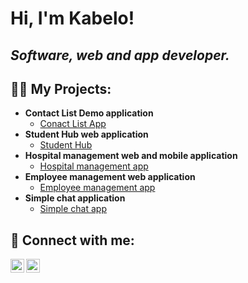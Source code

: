 <h1>Hi, I'm Kabelo!<br/></h1>

<h2>
<em>Software, web and app developer. </em>
</h2>

<h2>
  👨‍💻 My Projects:
</h2>

- <b>Contact List Demo application</b>
  - [Conact List App](https://github.com/KabeloDev/Conatct-List-Demo-App)
- <b>Student Hub web application</b>
  - [Student Hub](https://github.com/KabeloDev/StudentHub)
- <b>Hospital management web and mobile application</b>
  - [Hospital management app](https://github.com/KabeloDev/Hospital-management-app)
- <b>Employee management web application</b>
  - [Employee management app](https://github.com/KabeloDev/Employee-management-app)
- <b>Simple chat application</b>
  - [Simple chat app](https://github.com/KabeloDev/Chat-App)

<h2> 🤳 Connect with me:</h2>

[<img align="left" alt="JoshMadakor | YouTube" width="22px" src="https://cdn.jsdelivr.net/npm/simple-icons@v3/icons/youtube.svg" />][youtube]
[<img align="left" alt="JoshMadakor | LinkedIn" width="22px" src="https://cdn.jsdelivr.net/npm/simple-icons@v3/icons/linkedin.svg" />][linkedin]

[youtube]: https://www.youtube.com/channel/UC2vKVgxbw8lKSVZIlU9VeOA
[linkedin]: https://www.linkedin.com/in/kabelo-makhanya-224b82315/

<!--
**joshmadakor1/joshmadakor1** is a ✨ _special_ ✨ repository because its `README.md` (this file) appears on your GitHub profile.

Here are some ideas to get you started:

- 🔭 I’m currently working on ...
- 🌱 I’m currently learning ...
- 👯 I’m looking to collaborate on ...
- 🤔 I’m looking for help with ...
- 💬 Ask me about ...
- 📫 How to reach me: ...
- 😄 Pronouns: ...
- ⚡ Fun fact: ...
-->

